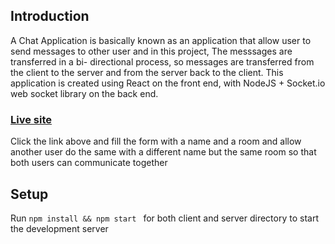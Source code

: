 ## Introduction
A Chat Application is basically known as an application that allow user to send messages to other user and in this project, The messsages are transferred in a bi- directional process, so messages are transferred from the client to the server and from the server back to the client. This application is created using React on the front end, with NodeJS + Socket.io web socket library on the back end.

### [Live site](https://62664236be3a43461d7f44f9--the-awesome-chukwunonso-site-d6024.netlify.app/chat?name=myname&room=myroom)
Click the link above and fill the form with a name and a room and allow another user do the same with a different name but the same room so that both users can communicate together
<!--![image](link) -->

## Setup
Run <code>npm install && npm start </code> for both client and server directory to start the development server

